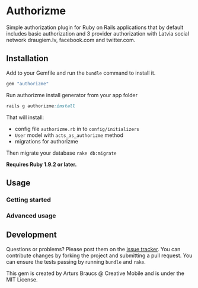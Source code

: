 # Authorizme

Simple authorization plugin for Ruby on Rails applications that by default includes basic authorization and 3 provider authorization with Latvia social network draugiem.lv, facebook.com and twitter.com.

## Installation

Add to your Gemfile and run the `bundle` command to install it.

```ruby
gem "authorizme"
```

Run authorizme install generator from your app folder

```ruby
rails g authorizme:install
```

That will install:
* config file `authorizme.rb` in to `config/initializers`
* `User` model with `acts_as_authorizme` method
* migrations for authorizme

Then migrate your database `rake db:migrate`

**Requires Ruby 1.9.2 or later.**

## Usage

### Getting started

### Advanced usage

## Development

Questions or problems? Please post them on the [issue tracker](https://github.com/CreativeMobile/authorizme/issues). You can contribute changes by forking the project and submitting a pull request. You can ensure the tests passing by running `bundle` and `rake`.

This gem is created by Arturs Braucs @ Creative Mobile and is under the MIT License.